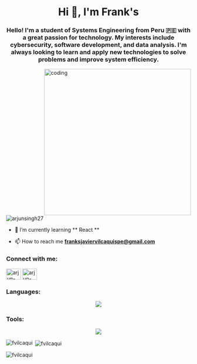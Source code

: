 <h1 align="center">Hi 👋, I'm Frank's</h1>
<h3 align="center"><p>Hello! I'm a student of <strong>Systems Engineering</strong> from Peru 🇵🇪 with a great passion for technology. My interests include <strong>cybersecurity</strong>, <strong>software development</strong>, and <strong>data analysis</strong>. I'm always looking to learn and apply new technologies to solve problems and improve system efficiency.</p>
</h3>
<img align="right" alt="coding" width="400px" src="https://media2.giphy.com/media/v1.Y2lkPTc5MGI3NjExN2IxYjczNjMxZTE4YTlmMjkxNGVhZGNkY2E2Zjk1NTA4MmNkMGJhNiZlcD12MV9pbnRlcm5hbF9naWZzX2dpZklkJmN0PWc/qgQUggAC3Pfv687qPC/giphy.gif">

<p align="left"> <img src="https://komarev.com/ghpvc/?username=arjunsingh27&label=Profile%20views&color=0e75b6&style=flat" alt="arjunsingh27" /> </p>

- 🌱 I’m currently learning ** React **

- 📫 How to reach me **franksjaviervilcaquispe@gmail.com**

<h3 align="left">Connect with me:</h3>
<p align="left">
<a href="https://www.linkedin.com/in/frank-s-javier-vilca-quispe-338b50294/" target="blank"><img align="center" src="https://skillicons.dev/icons?i=linkedin" alt="arjun-singh-27-" height="30" width="40" /></a>
<a href="https://www.linkedin.com/in/frank-s-javier-vilca-quispe-338b50294/" target="blank"><img align="center" src="https://skillicons.dev/icons?i=discord" alt="arjun-singh-27-" height="30" width="40" /></a>


<h3 align="left">Languages:</h3>
<p align="center">
  <a href="https://skillicons.dev">
    <img src="https://skillicons.dev/icons?i=cpp,html,css,java,js,py" />
  </a>
</p>
<h3 align="left">Tools:</h3>
<p align="center">
  <a href="https://skillicons.dev">
    <img src="https://skillicons.dev/icons?i=git,vim,aws,react,eclipse,github,kali,postgres,vscode" />
  </a>
</p>

<p><img align="left" src="https://github-readme-stats.vercel.app/api/top-langs?username=FranksVilca&show_icons=true&locale=en&layout=compact" alt="fvilcaqui" /></p>

<p>&nbsp;<img align="center" src="https://github-readme-stats.vercel.app/api?username=FranksVilca&show_icons=true&locale=en" alt="fvilcaqui" /></p>

<p><img align="center" src="https://github-readme-streak-stats.herokuapp.com/?user=FranksVilca&" alt="fvilcaqui" /></p>


